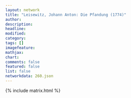 ```yaml
---
layout: network
title: "Leisewitz, Johann Anton: Die Pfandung (1774)"
author:
description:
headline:
modified:
category:
tags: []
imagefeature: 
mathjax: 
chart: 
comments: false
featured: false
list: false
networkdata: 260.json
---
```

{% include matrix.html %}
